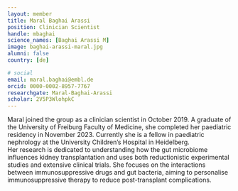 ```yaml
---
layout: member
title: Maral Baghai Arassi
position: Clinician Scientist
handle: mbaghai
science_names: [Baghai Arassi M]
image: baghai-arassi-maral.jpg
alumni: false
country: [de]

# social
email: maral.baghai@embl.de
orcid: 0000-0002-8957-7767
researchgate: Maral-Baghai-Arassi
scholar: 2V5P3WlohpkC
---
```

Maral joined the group as a clinician scientist in October 2019. A graduate of the University of Freiburg Faculty of Medicine, she completed her paediatric residency in November 2023. Currently she is a fellow in paediatric nephrology at the University Children’s Hospital in Heidelberg.  
Her research is dedicated to understanding how the gut microbiome influences kidney transplantation and uses both reductionistic experimental studies and extensive clinical trials. She focuses on the interactions between immunosuppressive drugs and gut bacteria, aiming to personalise immunosuppressive therapy to reduce post-transplant complications.
